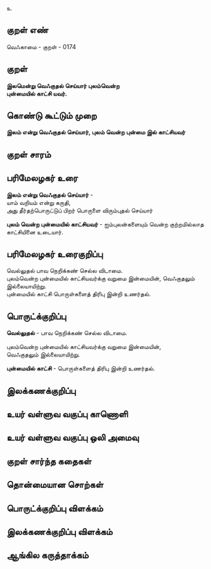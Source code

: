 உ

## குறள் எண் 

வெஃகாமை - குறள் - 0174  

## குறள் 

**இலமென்று வெஃகுதல் செய்யார் புலம்வென்ற  
புன்மையில் காட்சி யவர்.** 

## கொண்டு கூட்டும் முறை

**இலம் என்று வெஃகுதல் செய்யார், புலம் வென்ற புன்மை இல் காட்சியவர்** 

## குறள் சாரம் 


## பரிமேலழகர் உரை

**இலம் என்று வெஃகுதல் செய்யார்** -  
யாம் வறியம் என்று கருதி,  
அது தீர்தற்பொருட்டுப் பிறர் பொருளை விரும்புதல் செய்யார்  

**புலம் வென்ற புன்மையில் காட்சியவர்** - ஐம்புலன்களையும் வென்ற குற்றமில்லாத காட்சியினை உடையார்.  
  

## பரிமேலழகர் உரைகுறிப்பு   

வெல்லுதல் பாவ நெறிக்கண் செல்ல விடாமை.  
புலம்வென்ற புன்மையில் காட்சியவர்க்கு வறுமை இன்மையின், வெஃகுதலும் இல்லையாயிற்று.  
புன்மையில் காட்சி பொருள்களைத் திரிபு இன்றி உணர்தல்.  

## பொருட்க்குறிப்பு 

**வெல்லுதல்** - பாவ நெறிக்கண் செல்ல விடாமை.  

புலம்வென்ற புன்மையில் காட்சியவர்க்கு வறுமை இன்மையின்,  
வெஃகுதலும் இல்லையாயிற்று.  

**புன்மையில் காட்சி** - பொருள்களைத் திரிபு இன்றி உணர்தல்.  

## இலக்கணக்குறிப்பு  


## உயர் வள்ளுவ வகுப்பு காணொளி


## உயர் வள்ளுவ வகுப்பு ஒலி அமைவு 

 
## குறள் சார்ந்த கதைகள் 


## தொன்மையான சொற்கள்


## பொருட்க்குறிப்பு விளக்கம்


## இலக்கணக்குறிப்பு விளக்கம்


## ஆங்கில கருத்தாக்கம் 


